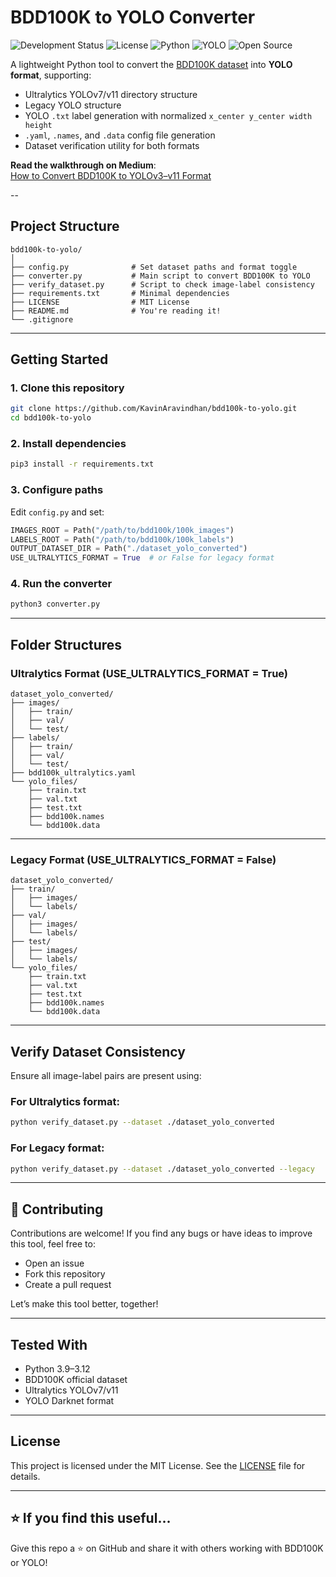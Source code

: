 # BDD100K to YOLO Converter

![Development Status](https://img.shields.io/badge/status-stable-brightgreen)
![License](https://img.shields.io/badge/license-MIT-blue)
![Python](https://img.shields.io/badge/Python-3.9%2B-purple)
![YOLO](https://img.shields.io/badge/YOLOv3--v11-compatible-green)
![Open Source](https://img.shields.io/badge/Contributions-Welcome-orange)

A lightweight Python tool to convert the [BDD100K dataset](http://bdd-data.berkeley.edu/) into **YOLO format**, supporting:
- Ultralytics YOLOv7/v11 directory structure
- Legacy YOLO structure
- YOLO `.txt` label generation with normalized `x_center y_center width height`
- `.yaml`, `.names`, and `.data` config file generation
- Dataset verification utility for both formats

**Read the walkthrough on Medium**:  
[How to Convert BDD100K to YOLOv3–v11 Format](https://medium.com/@your-medium-username/bdd100k-to-yolo-conversion-guide-abc123)  

--

## Project Structure

```text
bdd100k-to-yolo/
│
├── config.py              # Set dataset paths and format toggle
├── converter.py           # Main script to convert BDD100K to YOLO
├── verify_dataset.py      # Script to check image-label consistency
├── requirements.txt       # Minimal dependencies
├── LICENSE                # MIT License
├── README.md              # You're reading it!
└── .gitignore
````

---

## Getting Started

### 1. Clone this repository

```bash
git clone https://github.com/KavinAravindhan/bdd100k-to-yolo.git
cd bdd100k-to-yolo
```

### 2. Install dependencies

```bash
pip3 install -r requirements.txt
```

### 3. Configure paths

Edit `config.py` and set:

```python
IMAGES_ROOT = Path("/path/to/bdd100k/100k_images")
LABELS_ROOT = Path("/path/to/bdd100k/100k_labels")
OUTPUT_DATASET_DIR = Path("./dataset_yolo_converted")
USE_ULTRALYTICS_FORMAT = True  # or False for legacy format
```

### 4. Run the converter

```bash
python3 converter.py
```

---

## Folder Structures

### Ultralytics Format (USE_ULTRALYTICS_FORMAT = True)

```text
dataset_yolo_converted/
├── images/
│   ├── train/
│   ├── val/
│   └── test/
├── labels/
│   ├── train/
│   ├── val/
│   └── test/
├── bdd100k_ultralytics.yaml
└── yolo_files/
    ├── train.txt
    ├── val.txt
    ├── test.txt
    ├── bdd100k.names
    └── bdd100k.data
```

---

### Legacy Format (USE_ULTRALYTICS_FORMAT = False)

```text
dataset_yolo_converted/
├── train/
│   ├── images/
│   └── labels/
├── val/
│   ├── images/
│   └── labels/
├── test/
│   ├── images/
│   └── labels/
└── yolo_files/
    ├── train.txt
    ├── val.txt
    ├── test.txt
    ├── bdd100k.names
    └── bdd100k.data
```

---

## Verify Dataset Consistency

Ensure all image-label pairs are present using:

### For Ultralytics format:

```bash
python verify_dataset.py --dataset ./dataset_yolo_converted
```

### For Legacy format:

```bash
python verify_dataset.py --dataset ./dataset_yolo_converted --legacy
```

---

## 🤝 Contributing

Contributions are welcome!
If you find any bugs or have ideas to improve this tool, feel free to:

* Open an issue
* Fork this repository
* Create a pull request

Let’s make this tool better, together!

---

## Tested With

* Python 3.9–3.12
* BDD100K official dataset
* Ultralytics YOLOv7/v11
* YOLO Darknet format

---

## License

This project is licensed under the MIT License. See the [LICENSE](LICENSE) file for details.

---

## ⭐️ If you find this useful...

Give this repo a ⭐️ on GitHub and share it with others working with BDD100K or YOLO!
